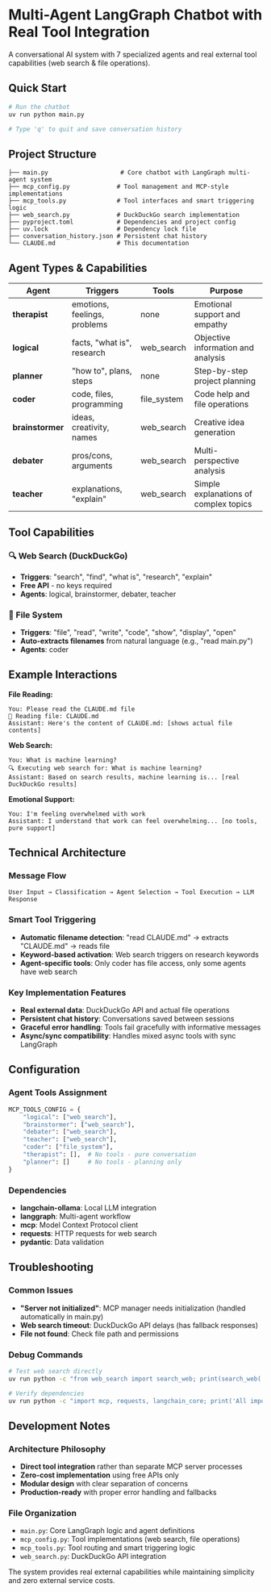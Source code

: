# Multi-Agent LangGraph Chatbot with Real Tool Integration

A conversational AI system with 7 specialized agents and real external tool capabilities (web search & file operations).

## Quick Start

```bash
# Run the chatbot
uv run python main.py

# Type 'q' to quit and save conversation history
```

## Project Structure

```
├── main.py                    # Core chatbot with LangGraph multi-agent system
├── mcp_config.py             # Tool management and MCP-style implementations  
├── mcp_tools.py              # Tool interfaces and smart triggering logic
├── web_search.py             # DuckDuckGo search implementation
├── pyproject.toml            # Dependencies and project config
├── uv.lock                   # Dependency lock file
├── conversation_history.json # Persistent chat history
└── CLAUDE.md                 # This documentation
```

## Agent Types & Capabilities

| Agent | Triggers | Tools | Purpose |
|-------|----------|-------|---------|
| **therapist** | emotions, feelings, problems | none | Emotional support and empathy |
| **logical** | facts, "what is", research | web_search | Objective information and analysis |
| **planner** | "how to", plans, steps | none | Step-by-step project planning |
| **coder** | code, files, programming | file_system | Code help and file operations |
| **brainstormer** | ideas, creativity, names | web_search | Creative idea generation |
| **debater** | pros/cons, arguments | web_search | Multi-perspective analysis |
| **teacher** | explanations, "explain" | web_search | Simple explanations of complex topics |

## Tool Capabilities

### 🔍 Web Search (DuckDuckGo)
- **Triggers**: "search", "find", "what is", "research", "explain"
- **Free API** - no keys required
- **Agents**: logical, brainstormer, debater, teacher

### 📁 File System
- **Triggers**: "file", "read", "write", "code", "show", "display", "open"
- **Auto-extracts filenames** from natural language (e.g., "read main.py")
- **Agents**: coder

## Example Interactions

**File Reading:**
```
You: Please read the CLAUDE.md file
📁 Reading file: CLAUDE.md
Assistant: Here's the content of CLAUDE.md: [shows actual file contents]
```

**Web Search:**
```
You: What is machine learning?
🔍 Executing web search for: What is machine learning?
Assistant: Based on search results, machine learning is... [real DuckDuckGo results]
```

**Emotional Support:**
```
You: I'm feeling overwhelmed with work
Assistant: I understand that work can feel overwhelming... [no tools, pure support]
```

## Technical Architecture

### Message Flow
```
User Input → Classification → Agent Selection → Tool Execution → LLM Response
```

### Smart Tool Triggering
- **Automatic filename detection**: "read CLAUDE.md" → extracts "CLAUDE.md" → reads file
- **Keyword-based activation**: Web search triggers on research keywords
- **Agent-specific tools**: Only coder has file access, only some agents have web search

### Key Implementation Features
- **Real external data**: DuckDuckGo API and actual file operations
- **Persistent chat history**: Conversations saved between sessions
- **Graceful error handling**: Tools fail gracefully with informative messages
- **Async/sync compatibility**: Handles mixed async tools with sync LangGraph

## Configuration

### Agent Tools Assignment
```python
MCP_TOOLS_CONFIG = {
    "logical": ["web_search"],
    "brainstormer": ["web_search"], 
    "debater": ["web_search"],
    "teacher": ["web_search"],
    "coder": ["file_system"],
    "therapist": [],  # No tools - pure conversation
    "planner": []     # No tools - planning only
}
```

### Dependencies
- **langchain-ollama**: Local LLM integration
- **langgraph**: Multi-agent workflow
- **mcp**: Model Context Protocol client
- **requests**: HTTP requests for web search
- **pydantic**: Data validation

## Troubleshooting

### Common Issues
- **"Server not initialized"**: MCP manager needs initialization (handled automatically in main.py)
- **Web search timeout**: DuckDuckGo API delays (has fallback responses)
- **File not found**: Check file path and permissions

### Debug Commands
```bash
# Test web search directly
uv run python -c "from web_search import search_web; print(search_web('test'))"

# Verify dependencies
uv run python -c "import mcp, requests, langchain_core; print('All imports OK')"
```

## Development Notes

### Architecture Philosophy
- **Direct tool integration** rather than separate MCP server processes
- **Zero-cost implementation** using free APIs only
- **Modular design** with clear separation of concerns
- **Production-ready** with proper error handling and fallbacks

### File Organization
- `main.py`: Core LangGraph logic and agent definitions
- `mcp_config.py`: Tool implementations (web search, file operations)
- `mcp_tools.py`: Tool routing and smart triggering logic
- `web_search.py`: DuckDuckGo API integration

The system provides real external capabilities while maintaining simplicity and zero external service costs.